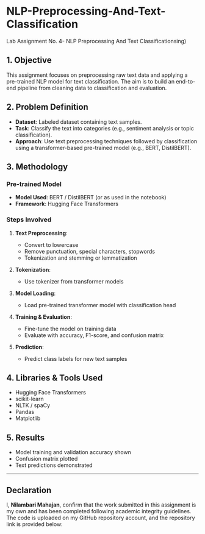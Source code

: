 # NLP-Preprocessing-And-Text-Classification
Lab Assignment No. 4- NLP Preprocessing And Text Classificationsing)

## 1. Objective
This assignment focuses on preprocessing raw text data and applying a pre-trained NLP model for text classification. The aim is to build an end-to-end pipeline from cleaning data to classification and evaluation.

## 2. Problem Definition
- **Dataset**: Labeled dataset containing text samples.
- **Task**: Classify the text into categories (e.g., sentiment analysis or topic classification).
- **Approach**: Use text preprocessing techniques followed by classification using a transformer-based pre-trained model (e.g., BERT, DistilBERT).

## 3. Methodology

### Pre-trained Model
- **Model Used**: BERT / DistilBERT (or as used in the notebook)
- **Framework**: Hugging Face Transformers

### Steps Involved
1. **Text Preprocessing**:
   - Convert to lowercase
   - Remove punctuation, special characters, stopwords
   - Tokenization and stemming or lemmatization

2. **Tokenization**:
   - Use tokenizer from transformer models

3. **Model Loading**:
   - Load pre-trained transformer model with classification head

4. **Training & Evaluation**:
   - Fine-tune the model on training data
   - Evaluate with accuracy, F1-score, and confusion matrix

5. **Prediction**:
   - Predict class labels for new text samples

## 4. Libraries & Tools Used
- Hugging Face Transformers  
- scikit-learn  
- NLTK / spaCy  
- Pandas  
- Matplotlib

## 5. Results
- Model training and validation accuracy shown  
- Confusion matrix plotted  
- Text predictions demonstrated

---

## Declaration
I, **Nilambari Mahajan**, confirm that the work submitted in this assignment is my own and has been completed following academic integrity guidelines. The code is uploaded on my GitHub repository account, and the repository link is provided below:
